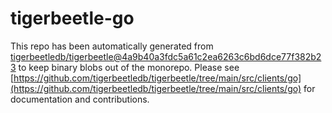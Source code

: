 # tigerbeetle-go
This repo has been automatically generated from [tigerbeetledb/tigerbeetle@4a9b40a3fdc5a61c2ea6263c6bd6dce77f382b23](https://github.com/tigerbeetledb/tigerbeetle/commit/4a9b40a3fdc5a61c2ea6263c6bd6dce77f382b23) to keep binary blobs out of the monorepo. Please see [https://github.com/tigerbeetledb/tigerbeetle/tree/main/src/clients/go](https://github.com/tigerbeetledb/tigerbeetle/tree/main/src/clients/go) for documentation and contributions.
